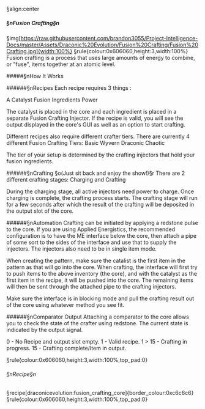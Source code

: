 §align:center
##### §nFusion Crafting§n

§img[https://raw.githubusercontent.com/brandon3055/Project-Intelligence-Docs/master/Assets/Draconic%20Evolution/Fusion%20Crafting/Fusion%20Crafting.jpg]{width:100%}
§rule{colour:0x606060,height:3,width:100%}
Fusion crafting is a process that uses large amounts of energy to combine, or "fuse", items together at an atomic level.

#####§nHow It Works

######§nRecipes
Each recipe requires 3 things:

A Catalyst
Fusion Ingredients
Power

The catalyst is placed in the core and each ingredient is placed in a separate Fusion Crafting Injector. If the recipe is valid, you will see the output displayed in the core's GUI as well as an option to start crafting.

Different recipes also require different crafter tiers. There are currently 4 different Fusion Crafting Tiers: Basic
Wyvern
Draconic
Chaotic

The tier of your setup is determined by the crafting injectors that hold your fusion ingredients.

######§nCrafting
§o(Just sit back and enjoy the show!)§r
There are 2 different crafting stages: Charging and Crafting

During the charging stage, all active injectors need power to charge. Once charging is complete, the crafting process starts.
The crafting stage will run for a few seconds after which the result of the crafting will be deposited in the output slot of the core.

######§nAutomation
Crafting can be initiated by applying a redstone pulse to the core.
If you are using Applied Energistics, the recommended configuration is to have the ME interface below the core, then attach a pipe of some sort to the sides of the interface and use that to supply the injectors. The injectors also need to be in single item mode.

When creating the pattern, make sure the catalist is the first item in the pattern as that will go into the core. When crafting, the interface will first try to push items to the above inventory (the core), and with the catalyst as the first item in the recipe, it will be pushed into the core. The remaining items will then be sent through the attached pipe to the crafting injectors.

Make sure the interface is in blocking mode and pull the crafting result out of the core using whatever method you see fit.

######§nComparator Output
Attaching a comparator to the core allows you to check the state of the crafter using redstone. The current state is indicated by the output signal.

0 - No Recipe and output slot empty.
1 - Valid recipe.
1 > 15 - Crafting in progress.
15 - Crafting complete/Item in output.


§rule{colour:0x606060,height:3,width:100%,top_pad:0}
###### §nRecipe§n
§recipe[draconicevolution:fusion_crafting_core]{border_colour:0xc6c6c6}
§rule{colour:0x606060,height:3,width:100%,top_pad:0}